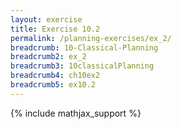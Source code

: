 ```yaml
---
layout: exercise
title: Exercise 10.2
permalink: /planning-exercises/ex_2/
breadcrumb: 10-Classical-Planning
breadcrumb2: ex_2
breadcrumb3: 10classicalPlanning
breadcrumb4: ch10ex2
breadcrumb5: ex10.2
---
```


{% include mathjax_support %}


